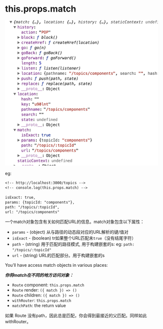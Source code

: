 


this.props.match
=====
![this.props](./img/this.props.jpg)

eg: 

```
<!-- http://localhost:3000/topics -->
<!-- console.log(this.props.match) -->

isExact: true,
params: {topicId: "components"},
path: "/topics/:topicId",
url: "/topics/components"
```

一个match对象包含有关如何<Route path>匹配URL的信息。match对象包含以下属性：

- `params` - (object) 从与路径的动态段对应的URL解析的键/值对
- `isExact` - (boolean) tr如果整个URL匹配未`true`（没有结尾字符）
- `path` - (string) 用于匹配的路径模式, 用于构建嵌套的<Route>s: eg: `path: "/topics/:topicId"`
- `url` - (string) URL的匹配部分。用于构建嵌套的<Link>s


You’ll have access match objects in various places:

***你将match在不同的地方访问对象：***

- `Route` component: `this.props.match`
- `Route` render: `({ match }) => ()`
- `Route` children: `({ match }) => ()`
- `withRouter`: `this.props.match`
- `matchPath`: the return value


如果 Route 没有path，因此总是匹配，你会得到最接近的父匹配。同样如此withRouter。